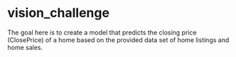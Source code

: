 # vision_challenge
The goal here is to create a model that predicts the closing price (ClosePrice) of a home based on the provided data set of home listings and home sales.
